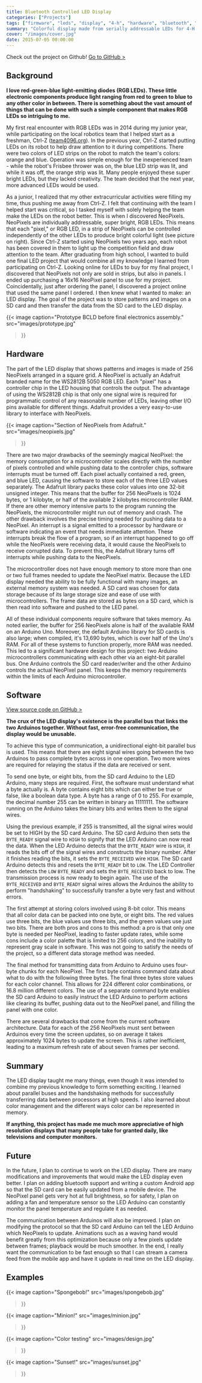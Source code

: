 ```yaml
---
title: Bluetooth Controlled LED Display
categories: ["Projects"]
tags: ["firmware", "leds", "display", "4-h", "hardware", "bluetooth", "matrix", "arduino", "neopixel", "ws2812", "electronics", "laser-cutter", "rgb", "animations"]
summary: "Colorful display made from serially addressable LEDs for 4-H project."
cover: "/images/cover.jpg"
date: 2015-07-05 00:00:00
---
```


Check out the project on Github! [Go to GitHub >][github-url]

## Background

**I love red-green-blue light-emitting diodes (RGB LEDs). These little electronic components produce light ranging from red to green to blue to any other color in between. There is something about the vast amount of things that can be done with such a simple component that makes RGB LEDs so intriguing to me.**

My first real encounter with RGB LEDs was in 2014 during my junior year, while participating on the local robotics team that I helped start as a freshman, Ctrl-Z ([team4096.org][team4096]). In the previous year, Ctrl-Z started putting LEDs on its robot to help draw attention to it during competitions. There were two colors of LED strips on the robot to match the team's colors: orange and blue. Operation was simple enough for the inexperienced team - while the robot's Frisbee thrower was on, the blue LED strip was lit, and while it was off, the orange strip was lit. Many people enjoyed these super bright LEDs, but they lacked creativity. The team decided that the next year, more advanced LEDs would be used.

As a junior, I realized that my other extracurricular activities were filling my time, thus pushing me away from Ctrl-Z. I felt that continuing with the team I helped start was critical, so I tasked myself with solely helping the team make the LEDs on the robot better. This is when I discovered NeoPixels. NeoPixels are individually addressable, super bright, RGB LEDs. This means that each "pixel," or RGB LED, in a strip of NeoPixels can be controlled independently of the other LEDs to produce bright colorful light (see picture on right). Since Ctrl-Z started using NeoPixels two years ago, each robot has been covered in them to light up the competition field and draw attention to the team. After graduating from high school, I wanted to build one final LED project that would combine all my knowledge I learned from participating on Ctrl-Z. Looking online for LEDs to buy for my final project, I discovered that NeoPixels not only are sold in strips, but also in panels. I ended up purchasing a 16x16 NeoPixel panel to use for my project. Coincidentally, just after ordering the panel, I discovered a project online that used the same panel I ordered. I then knew what I wanted to make: an LED display. The goal of the project was to store patterns and images on a SD card and then transfer the data from the SD card to the LED display.

{{< image 
    caption="Prototype BCLD before final electronics assembly."
    src="images/prototype.jpg"
>}}

## Hardware

The part of the LED display that shows patterns and images is made of 256 NeoPixels arranged in a square grid. A NeoPixel is actually an Adafruit branded name for the WS2812B 5050 RGB LED. Each "pixel" has a controller chip in the LED housing that controls the output. The advantage of using the WS2812B chip is that only one signal wire is required for programmatic control of any reasonable number of LEDs, leaving other I/O pins available for different things. Adafruit provides a very easy-to-use library to interface with NeoPixels.

{{< image 
    caption="Section of NeoPixels from Adafruit."
    src="images/neopixels.jpg"
>}}

There are two major drawbacks of the seemingly magical NeoPixel: the memory consumption for a microcontroller scales directly with the number of pixels controlled and while pushing data to the controller chips, software interrupts must be turned off. Each pixel actually contained a red, green, and blue LED, causing the software to store each of the three LED values separately. The Adafruit library packs these color values into one 32-bit unsigned integer. This means that the buffer for 256 NeoPixels is 1024 bytes, or 1 kilobyte, or half of the available 2 kilobytes microcontroller RAM. If there are other memory intensive parts to the program running the NeoPixels, the microcontroller might run out of memory and crash. The other drawback involves the precise timing needed for pushing data to a NeoPixel. An interrupt is a signal emitted to a processor by hardware or software indicating an event that needs immediate attention. These interrupts break the flow of a program, so if an interrupt happened to go off while the NeoPixels were receiving data, it would cause the NeoPixels to receive corrupted data. To prevent this, the Adafruit library turns off interrupts while pushing data to the NeoPixels.

The microcontroller does not have enough memory to store more than one or two full frames needed to update the NeoPixel matrix. Because the LED display needed the ability to be fully functional with many images, an external memory system was needed. A SD card was chosen for data storage because of its large storage size and ease of use with microcontrollers. The frame data are stored as bytes on a SD card, which is then read into software and pushed to the LED panel.

All of these individual components require software that takes memory. As noted earlier, the buffer for 256 NeoPixels alone is half of the available RAM on an Arduino Uno. Moreover, the default Arduino library for SD cards is also large; when compiled, it's 13,690 bytes, which is over half of the Uno's RAM. For all of these systems to function properly, more RAM was needed. This led to a significant hardware design for this project: two Arduino microcontrollers communicating with each other via an eight-bit parallel bus. One Arduino controls the SD card reader/writer and the other Arduino controls the actual NeoPixel panel. This keeps the memory requirements within the limits of each Arduino microcontroller.

## Software

[View source code on GitHub >][software]

**The crux of the LED display's existence is the parallel bus that links the two Arduinos together. Without fast, error-free communication, the display would be unusable.**

To achieve this type of communication, a unidirectional eight-bit parallel bus is used. This means that there are eight signal wires going between the two Arduinos to pass complete bytes across in one operation. Two more wires are required for relaying the status if the data are received or sent.

To send one byte, or eight bits, from the SD card Arduino to the LED Arduino, many steps are required. First, the software must understand what a byte actually is. A byte contains eight bits which can either be true or false, like a boolean data type. A byte has a range of 0 to 255. For example, the decimal number 255 can be written in binary as 11111111. The software running on the Arduino takes the binary bits and writes them to the signal wires.

Using the previous example, if 255 is transmitted, all the signal wires would be set to HIGH by the SD card Arduino. The SD card Arduino then sets the `BYTE_READY` signal wire to `HIGH` to signify that the LED Arduino can now read the data. When the LED Arduino detects that the `BYTE_READY` wire is `HIGH`, it reads the bits off of the signal wires and constructs the binary number. After it finishes reading the bits, it sets the `BYTE_RECEIVED` wire `HIGH`. The SD card Arduino detects this and resets the `BYTE_READY` bit to `LOW`. The LED Controller then detects the `LOW` `BYTE_READY` and sets the `BYTE_RECEIVED` back to low. The transmission process is now ready to begin again. The use of the `BYTE_RECEIVED` and `BYTE_READY` signal wires allows the Arduinos the ability to perform "handshaking" to successfully transfer a byte very fast and without errors.

The first attempt at storing colors involved using 8-bit color. This means that all color data can be packed into one byte, or eight bits. The red values use three bits, the blue values use three bits, and the green values use just two bits. There are both pros and cons to this method: a pro is that only one byte is needed per NeoPixel, leading to faster update rates, while some cons include a color palette that is limited to 256 colors, and the inability to represent gray scale in software. This was not going to satisfy the needs of the project, so a different data storage method was needed.

The final method for transmitting data from Arduino to Arduino uses four-byte chunks for each NeoPixel. The first byte contains command data about what to do with the following three bytes. The final three bytes store values for each color channel. This allows for 224 different color combinations, or 16.8 million different colors. The use of a separate command byte enables the SD card Arduino to easily instruct the LED Arduino to perform actions like clearing its buffer, pushing data out to the NeoPixel panel, and filling the panel with one color.

There are several drawbacks that come from the current software architecture. Data for each of the 256 NeoPixels must sent between Arduinos every time the screen updates, so on average it takes approximately 1024 bytes to update the screen. This is rather inefficient, leading to a maximum refresh rate of about seven frames per second.

## Summary

The LED display taught me many things, even though it was intended to combine my previous knowledge to form something exciting. I learned about parallel buses and the handshaking methods for successfully transferring data between processors at high speeds. I also learned about color management and the different ways color can be represented in memory.

**If anything, this project has made me much more appreciative of high resolution displays that many people take for granted daily, like televisions and computer monitors.**

## Future

In the future, I plan to continue to work on the LED display. There are many modifications and improvements that would make the LED display even better. I plan on adding bluetooth support and writing a custom Android app so that the SD card can be easily updated from a mobile device. The NeoPixel panel gets very hot at full brightness, so for safety, I plan on adding a fan and temperature sensor so the LED Arduino can constantly monitor the panel temperature and regulate it as needed.

The communication between Arduinos will also be improved. I plan on modifying the protocol so that the SD card Arduino can tell the LED Arduino which NeoPixels to update. Animations such as a waving hand would benefit greatly from this optimization because only a few pixels update between frames; playback would be much smoother. In the end, I really want the communication to be fast enough so that I can stream a camera feed from the mobile app and have it update in real time on the LED display.

## Examples

{{< image 
    caption="Spongebob!"
    src="images/spongebob.jpg"
>}}

{{< image 
    caption="Minion!"
    src="images/minion.jpg"
>}}

{{< image 
    caption="Color testing"
    src="images/design.jpg"
>}}

{{< image 
    caption="Sunset!"
    src="images/sunset.jpg"
>}}

[github-url]: <https://github.com/nathanpetersenn/BCLD>
[team4096]: <http://team4096.org/>
[software]: <https://github.com/nathanpetersenn/BCLD/tree/master/arduino/BCLD>
